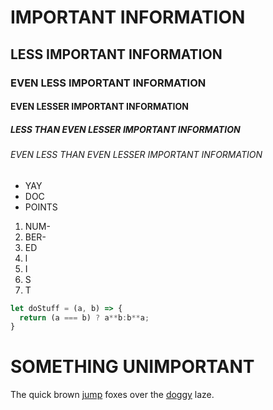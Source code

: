 # IMPORTANT INFORMATION  
## LESS IMPORTANT INFORMATION
### EVEN LESS IMPORTANT INFORMATION
#### EVEN LESSER IMPORTANT INFORMATION
##### LESS THAN EVEN LESSER IMPORTANT INFORMATION
###### EVEN LESS THAN EVEN LESSER IMPORTANT INFORMATION

- YAY
- DOC
- POINTS  

1. NUM-
2. BER-
3. ED
4. l
5. I
6. S
7. T

```javascript
let doStuff = (a, b) => {  
  return (a === b) ? a**b:b**a;  
}
```
# SOMETHING UNIMPORTANT
The quick brown [jump](/Game) foxes over the [doggy](/Testing) laze.
